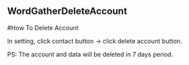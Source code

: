 ## WordGatherDeleteAccount

#How To Delete Account

In setting, click contact button -> click delete account button.

PS: The account and data will be deleted in 7 days period.  
